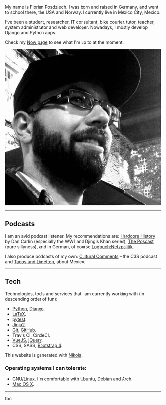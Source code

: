 <!-- 
.. title: About Me
.. slug: about
.. date: 2017-05-18
.. tags: 
.. category: 
.. link: 
.. description: 
.. type: text
-->

<div class="row">
  <div class="col-sm-8 col-sm-push-4">
<p>My name is Florian Posdziech. I was born and raised in Germany, and went to school there, the USA and Norway. I currently live in Mexico City, Mexico.</p>
<p>I’ve been a student, researcher, IT consultant, bike courier, tutor, teacher, system administrator and web developer. Nowadays, I mostly develop Django and Python apps.</p>
<p>Check my <a href="link://slug/now">Now page</a> to see what I'm up to at the moment.
  </div>
  <div class="col-sm-4 col-sm-pull-8">
    <img src="/images/flowfx.jpg" alt="" class="img-responsive">
  </div>
</div>

*****

## Podcasts

I am an avid podcast listener. My recommendations are: [Hardcore History](http://www.dancarlin.com/hardcore-history-series/) by Dan Carlin (especially the WW1 and Djingis Khan series), [The Poscast](https://itunes.apple.com/us/podcast/the-poscast/id757346885) (pure sillyness), and in German, of course [Logbuch:Netzpolitik](https://logbuch-netzpolitik.de/).

I also produce podcasts of my own: [Cultural Comments](#) – the C3S podcast and [Tacos und Limetten](https://tacosundlimetten.de/), about Mexico.

<!--
## Life
I have lived, studied and worked in 4 different countries by now. Germany, of course, Rhode Island, USA as a High School senior, Norway as a University student, and currently Mexico, as a husband to a teacher.

I've been a student, researcher, IT consultant, bike courier, tutor, teacher, systems administrator, web developer and probably some more 

I’ve been a student, researcher, IT consultant, bike courier, tutor, teacher, system administrator and web developer. Nowadays, I mostly develop Django and Python apps.
-->

*****
## Tech

Technologies, tools and services that I am currently working with (in descending order of fun):

  * [Python](https://www.python.org/), [Django](https://www.djangoproject.com/).
  * [LaTeX](https://www.latex-project.org).
  * [pytest](#).
  * [Jinja2](http://jinja.pocoo.org).
  * [Git](http://git-scm.com/), [GitHub](https://github.com/).
  * [Travis CI](https://travis-ci.org/), [CircleCI](https://circleci.com).
  * [VueJS](https://vuejs.org), [jQuery](https://jquery.com/).
  * CSS, SASS, [Bootstrap 4](https://getbootstrap.com/).

This website is generated with [Nikola](https://getnikola.com/).

### Operating systems I can tolerate:
  * [GNU/Linux](https://www.gnu.org/gnu/linux-and-gnu.en.html). I'm comfortable with Ubuntu, Debian and Arch.
  * [Mac OS X](https://en.wikipedia.org/wiki/OS_X).


*****
tbc
<!--

My journey to being able to honestly calling myself a developer or coder was long and slow. But I finally made it. [How I learned to code](#).

I like testing stuff, and I especially like testing stuff with pytest. So [I write about how I'm using pytest](http://flowfx.de/categories/pytest/) from time to time.

If you really, really want to, you can check out my [CV](/cv/).

As for web development, I must consider myself pretty old-school. My most advanced adventures in the Frontend world are with jQuery and VueJS. But I'm learning every day. Whether I want to or not.

*****

I took my first steps with Linux in 2004, while living in Trondheim. There, I finally had a room-mate that knew her stuff and could teach me. I went all in with Gentoo Linux. Later came Debian, Ubuntu and Arch. If I had a second machine for work besides my MacBook, I'd put Arch LInux on it.

[GNU/Linux](https://www.gnu.org/gnu/linux-and-gnu.en.html),

*****

### Typesetting

I'm a pysicist by training, so I _love_ [LaTeX](https://www.latex-project.org). 

As every sane person does, I love [Markdown](https://daringfireball.net/projects/markdown/), too.

*****

I played with [Flask](http://flask.pocoo.org) for a while, using [SQLAlchemy](https://www.sqlalchemy.org/) and everything, and it taught me a lot. Then I seriously tried out [Django](https://www.djangoproject.com/), and I'm not moving back anytime soon. The Django magic is the right thing for me. Its ORM as well.

*****

The only editor I can really work with anymore is [VIM](http://www.vim.org/). Most of my time I spend in the [PyCharm](https://www.jetbrains.com/pycharm/) IDE in VIM mode.

*****

#### others that I use

  * Tools that I am especially fond of: [LaTeX](https://www.latex-project.org/), [nvALT](http://brettterpstra.com/projects/nvalt/), [Pacifico Clara](http://www.discoverpacifico.com/).

-->

<!--
### My favorite web services for hosting and domains:

  * [domainFactory](https://www.df.eu/) (Germand domain registry and hosting provider).
  * [Hover](https://hover.com/mdaQ1dJv) (North American domain registry).
  * [DreamHost](https://www.dreamhost.com) (North American hosting provider).
  * [PythonAnywhere](https://www.pythonanywhere.com/) (Hosting for Python Apps).
-->
